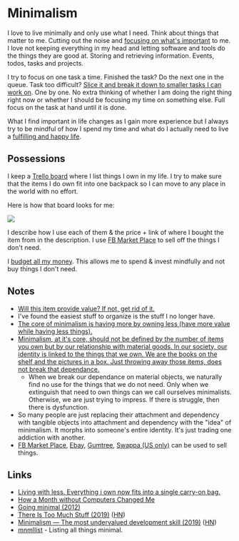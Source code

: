 # Minimalism

I love to live minimally and only use what I need. Think about things that matter to me. Cutting out the noise and [focusing on what's important](../focusing/focusing.md) to me. I love not keeping everything in my head and letting software and tools do the things they are good at. Storing and retrieving information. Events, todos, tasks and projects.

I try to focus on one task a time. Finished the task? Do the next one in the queue. Task too difficult? [Slice it and break it down to smaller tasks I can work on](../research/solving-problems.md). One by one. No extra thinking of whether I am doing the right thing right now or whether I should be focusing my time on something else. Full focus on the task at hand until it is done.

What I find important in life changes as I gain more experience but I always try to be mindful of how I spend my time and what do I actually need to live a [fulfilling and happy life](../life/happiness.md).

## Possessions

I keep a [Trello board](https://trello.com/b/HotsLGsc) where I list things I own in my life. I try to make sure that the items I do own fit into one backpack so I can move to any place in the world with no effort.

Here is how that board looks for me:

![](https://i.imgur.com/WDLCLHd.png)

I describe how I use each of them & the price + link of where I bought the item from in the description. I use [FB Market Place](https://facebook.com/marketplace) to sell off the things I don't need.

I [budget all my money](../economy/finance.md). This allows me to spend & invest mindfully and not buy things I don't need.

## Notes

- [Will this item provide value? If not, get rid of it.](https://www.reddit.com/r/minimalism/comments/846drx/extreme_minimalism_a_trend/)
- I've found the easiest stuff to organize is the stuff I no longer have.
- [The core of minimalism is having more by owning less (have more value while having less things).](https://www.reddit.com/r/minimalism/comments/8xnssq/have_you_ever_tried_to_incorporate_minimalism/)
- [Minimalism, at it's core, should not be defined by the number of items you own but by our relationship with material goods. In our society, our identity is linked to the things that we own. We are the books on the shelf and the pictures in a box. Just throwing away those items, does not break that dependance.](https://www.reddit.com/r/minimalism/comments/8x8su3/at_what_point_is_minimalism_an_unhealthy_obsession/)
  - When we break our dependance on material objects, we naturally find no use for the things that we do not need. Only when we extinguish that need to own things can we call ourselves minimalists. Otherwise, we are just trying to impress. If there is struggle, then there is dysfunction.
- So many people are just replacing their attachment and dependency with tangible objects into attachment and dependency with the "idea" of minimalism. It morphs into someone's entire identity. It's just trading one addiction with another.
- [FB Market Place](https://facebook.com/marketplace), [Ebay](https://www.ebay.com), [Gumtree](https://www.gumtree.com/), [Swappa (US only)](https://swappa.com) can be used to sell things.

## Links

- [Living with less. Everything i own now fits into a single carry-on bag.](http://www.wernervanrooyen.com/living-with-less-one-bag/)
- [How a Month without Computers Changed Me](https://dev.to/iskin/how-a-month-without-computers-changed-me-1ho4)
- [Going minimal (2012)](http://wy.io/going-minimal/)
- [There Is Too Much Stuff (2019)](https://www.theatlantic.com/health/archive/2019/05/too-many-options/590185/) ([HN](https://news.ycombinator.com/item?id=20018756))
- [Minimalism — The most undervalued development skill (2019)](https://volument.com/blog/minimalism-the-most-undervalued-development-skill) ([HN](https://news.ycombinator.com/item?id=21871491))
- [mnmllist](https://mnmll.ist/) - Listing all things minimal.
